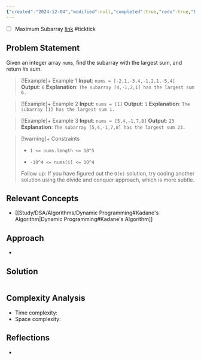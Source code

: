 ```yaml
---
{"created":"2024-12-04","modified":null,"completed":true,"redo":true,"Best solution":false,"Description":"DP problem, gave up on life.","leetcode-index":53,"link":"https://leetcode.com/problems/maximum-subarray","difficulty":"Medium","tags":["leetcode/array","leetcode/divide-and-conquer","leetcode/dynamic-programming","programming/practice"],"dg-publish":true,"permalink":"/study/dsa/leetcode/medium/53-maximum-subarray/","dgPassFrontmatter":true}
---
```



- [ ] Maximum Subarray  [link](https://ticktick.com/webapp/#p/674f4562ebbe1a00000002b9/tasks/675075c07c6cbc102068019d) #ticktick  

## Problem Statement
Given an integer array `nums`, find the <span data-keyword="subarray-nonempty">subarray</span> with the largest sum, and return *its sum*.

 

>[!Example]+ Example 1
>**Input**: `nums = [-2,1,-3,4,-1,2,1,-5,4]`
>**Output**: `6`
>**Explanation**: `The subarray [4,-1,2,1] has the largest sum 6.
>`

>[!Example]+ Example 2
>**Input**: `nums = [1]`
>**Output**: `1`
>**Explanation**: `The subarray [1] has the largest sum 1.
>`

>[!Example]+ Example 3
>**Input**: `nums = [5,4,-1,7,8]`
>**Output**: `23`
>**Explanation**: `The subarray [5,4,-1,7,8] has the largest sum 23.
>`

>[!warning]+ Constraints
>- `1 <= nums.length <= 10^5`
>
>- `-10^4 <= nums[i] <= 10^4`
>
>
>
>
>
>
>
>
>Follow up: If you have figured out the `O(n)` solution, try coding another solution using the divide and conquer approach, which is more subtle.

## Relevant Concepts
- [[Study/DSA/Algorithms/Dynamic Programming#Kadane's Algorithm\|Dynamic Programming#Kadane's Algorithm]]

## Approach
- 
## Solution
```Java

```

## Complexity Analysis
- Time complexity: 
- Space complexity: 

## Reflections
- 